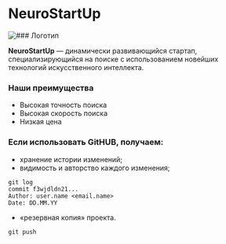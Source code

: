 # NeuroStartUp
![### Логотип](https://camo.githubusercontent.com/c6727c717cad1e4820481abb87524f90782445c5/68747470733a2f2f692e696d6775722e636f6d2f495a4f525769492e706e67)

**NeuroStartUp** — 
динамически развивающийся стартап, специализирующийся на поиске с использованием новейших технологий искусственного интеллекта.


### **Наши преимущества**

* Высокая точность поиска
* Высокая скорость поиска
* Низкая цена
### Если использовать GitHUB, получаем:
* хранение истории изменений;
* видимость и авторство каждого изменения;
```
git log
commit f3wjdldn21...
Author: user.name <email.name>
Date: DD.MM.YY
```
* «резервная копия» проекта.
```
git push
```